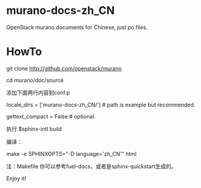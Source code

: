 # murano-docs-zh_CN
OpenStack murano documents for Chinese, just po files.

# HowTo

 git clone http://github.com/openstack/murano
 
 cd murano/doc/source
 
 添加下面两行内容到conf.p
 
 locale_dirs = ['murano-docs-zh_CN/']   # path is example but recommended.
 
 gettext_compact = False     # optional.

 执行 $sphinx-intl build
 
 编译：
 
 make -e SPHINXOPTS="-D language='zh_CN'" html

注：Makefile 你可以参考fuel-docs，或者是sphinx-quickstart生成的。

Enjoy it! 
